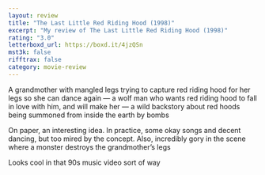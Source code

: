 ```yaml
---
layout: review
title: "The Last Little Red Riding Hood (1998)"
excerpt: "My review of The Last Little Red Riding Hood (1998)"
rating: "3.0"
letterboxd_url: https://boxd.it/4jzQSn
mst3k: false
rifftrax: false
category: movie-review
---
```


A grandmother with mangled legs trying to capture red riding hood for her legs so she can dance again — a wolf man who wants red riding hood to fall in love with him, and will make her — a wild backstory about red hoods being summoned from inside the earth by bombs

On paper, an interesting idea. In practice, some okay songs and decent dancing, but too mired by the concept. Also, incredibly gory in the scene where a monster destroys the grandmother’s legs

Looks cool in that 90s music video sort of way
